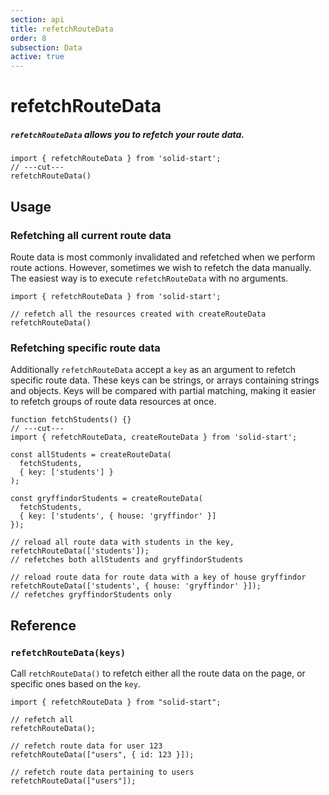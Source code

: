 ```yaml
---
section: api
title: refetchRouteData
order: 8
subsection: Data
active: true
---
```


# refetchRouteData

##### `refetchRouteData` allows you to refetch your route data.

<div class="text-lg">

```tsx twoslash
import { refetchRouteData } from 'solid-start';
// ---cut---
refetchRouteData()
```

</div>

<table-of-contents></table-of-contents>

## Usage

### Refetching all current route data

Route data is most commonly invalidated and refetched when we perform route actions. However, sometimes we wish to refetch the data manually. The easiest way is to execute `refetchRouteData` with no arguments.

```tsx twoslash
import { refetchRouteData } from 'solid-start';

// refetch all the resources created with createRouteData
refetchRouteData()
```

### Refetching specific route data

Additionally `refetchRouteData` accept a `key` as an argument to refetch specific route data. These keys can be strings, or arrays containing strings and objects. Keys will be compared with partial matching, making it easier to refetch groups of route data resources at once.

```tsx twoslash {14,18}
function fetchStudents() {}
// ---cut---
import { refetchRouteData, createRouteData } from 'solid-start';

const allStudents = createRouteData(
  fetchStudents, 
  { key: ['students'] }
);

const gryffindorStudents = createRouteData(
  fetchStudents, 
  { key: ['students', { house: 'gryffindor' }] 
});

// reload all route data with students in the key, 
refetchRouteData(['students']);
// refetches both allStudents and gryffindorStudents

// reload route data for route data with a key of house gryffindor
refetchRouteData(['students', { house: 'gryffindor' }]);
// refetches gryffindorStudents only
```

## Reference

### `refetchRouteData(keys)`

Call `retchRouteData()` to refetch either all the route data on the page, or specific ones based on the `key`.

```tsx twoslash
import { refetchRouteData } from "solid-start";

// refetch all
refetchRouteData();

// refetch route data for user 123
refetchRouteData(["users", { id: 123 }]);

// refetch route data pertaining to users
refetchRouteData(["users"]);
```
